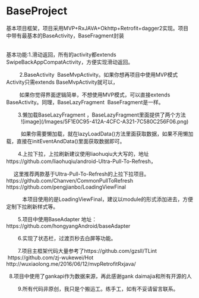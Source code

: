 # BaseProject<br />
基本项目框架，项目采用MVP+RxJAVA+Okhttp+Retrofit+dagger2实现。项目中带有最基本的BaseActivity，BaseFragment封装<br />
<br />

<p>
	基本功能:1.滑动返回，所有的activity都extends SwipeBackAppCompatActivity，方便实现滑动返回。
</p>
<p>
	&nbsp; &nbsp; &nbsp; &nbsp; &nbsp;2.BaseActivity &nbsp;BaseMvpActivity。如果你想再项目中使用MVP模式 Activity只需extends BaseMvpActivity就可以，
</p>
<p>
	&nbsp; &nbsp; &nbsp; &nbsp; &nbsp;如果你觉得界面逻辑简单，不想使用MVP模式，可以直接extends BaseActivity。同理，BaseLazyFragment &nbsp;BaseFragment是一样。
</p>
&nbsp; &nbsp; &nbsp; &nbsp; 3.懒加载BaseLazyFragment ，BaseLazyFragment里面提供了两个方法<br />
&nbsp; &nbsp; &nbsp; &nbsp; &nbsp; ![image](/Images/5F1E0C95-412A-4CFC-A321-7C580C256F06.png)<br />

<p>
	&nbsp; &nbsp; &nbsp; &nbsp; &nbsp; 如果你需要懒加载，就在lazyLoadData()方法里面获取数据，如果不用懒加载，直接在initEventAndData()里面获取数据即可。
</p>
<p>
	&nbsp; &nbsp; &nbsp; &nbsp; 4.上拉下拉，上拉刷新建议使用liaohuqiu大大写的，地址https://github.com/liaohuqiu/android-Ultra-Pull-To-Refresh，
</p>
<p>
	<span style="white-space:pre">	</span>&nbsp; &nbsp;这里推荐两款基于Ultra-Pull-To-Refresh的上拉下拉项目。 https://github.com/Chanven/CommonPullToRefresh https://github.com/pengjianbo/LoadingViewFinal&nbsp;
</p>
<p>
	&nbsp; &nbsp; &nbsp; &nbsp; &nbsp; &nbsp;本项目使用的是LoadingViewFinal，建议以module的形式添加进去，方便定制下拉刷新样式等。
</p>
<p>
	&nbsp; &nbsp; &nbsp; &nbsp; 5.项目中使用BaseAdapter 地址：https://github.com/hongyangAndroid/baseAdapter
</p>
<p>
	&nbsp; &nbsp; &nbsp; &nbsp; 6.实现了状态栏，过渡页秒去白屏等功能。
</p>
<p>
	&nbsp; &nbsp; &nbsp; &nbsp; 7.项目主框架代码大量参考了https://github.com/gzsll/TLint &nbsp;https://github.com/zj-wukewei/Hot http://wuxiaolong.me/2016/06/12/mvpRetrofitRxjava/
</p>
<p>
	<span style="white-space:pre">	</span>8.项目中使用了gankapi作为数据来源，再此感谢gank daimajia和所有开源的人
</p>
&nbsp; &nbsp; &nbsp; &nbsp; 9.所有代码非原创，我只是个搬运工。练手工，如有不妥请留言联系。
